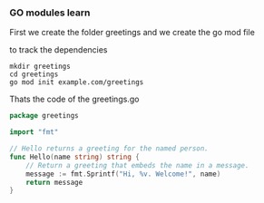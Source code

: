 ### GO modules learn

First we create the folder greetings and we create the go mod file

to track the dependencies

```shell
mkdir greetings
cd greetings
go mod init example.com/greetings
```

Thats the code of the greetings.go

```go
package greetings

import "fmt"

// Hello returns a greeting for the named person.
func Hello(name string) string {
    // Return a greeting that embeds the name in a message.
    message := fmt.Sprintf("Hi, %v. Welcome!", name)
    return message
}
```

